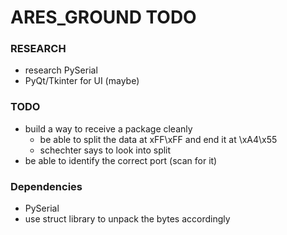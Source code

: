 # ARES_GROUND TODO

### RESEARCH
* research PySerial
* PyQt/Tkinter for UI (maybe)

### TODO
* build a way to receive a package cleanly
    * be able to split the data at xFF\xFF and end it at \xA4\x55
    * schechter says to look into split
* be able to identify the correct port (scan for it)

### Dependencies

* PySerial
* use struct library to unpack the bytes accordingly
